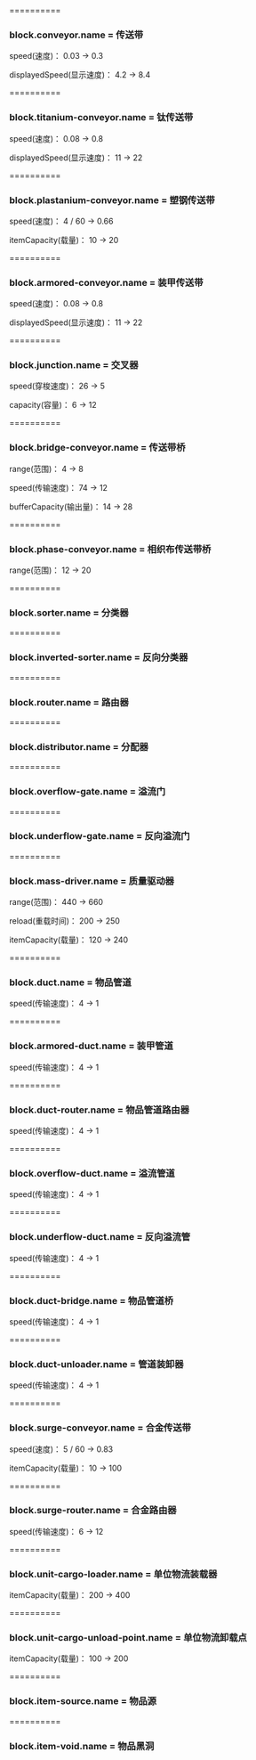 ==========

### block.conveyor.name = 传送带

speed(速度)： 0.03 -> 0.3

displayedSpeed(显示速度)： 4.2 -> 8.4

==========

### block.titanium-conveyor.name = 钛传送带

speed(速度)： 0.08 -> 0.8

displayedSpeed(显示速度)： 11 -> 22

==========

### block.plastanium-conveyor.name = 塑钢传送带

speed(速度)： 4 / 60 -> 0.66

itemCapacity(载量)： 10 -> 20

==========

### block.armored-conveyor.name = 装甲传送带

speed(速度)： 0.08 -> 0.8

displayedSpeed(显示速度)： 11 -> 22

==========

### block.junction.name = 交叉器

speed(穿梭速度)： 26 -> 5

capacity(容量)： 6 -> 12

==========

### block.bridge-conveyor.name = 传送带桥

range(范围)： 4 -> 8

speed(传输速度)： 74 -> 12

bufferCapacity(输出量)： 14 -> 28

==========

### block.phase-conveyor.name = 相织布传送带桥

range(范围)： 12 -> 20

==========

### block.sorter.name = 分类器

==========

### block.inverted-sorter.name = 反向分类器

==========

### block.router.name = 路由器

==========

### block.distributor.name = 分配器

==========

### block.overflow-gate.name = 溢流门

==========

### block.underflow-gate.name = 反向溢流门

==========

### block.mass-driver.name = 质量驱动器

range(范围)： 440 -> 660

reload(重载时间)： 200 -> 250

itemCapacity(载量)： 120 -> 240

==========

### block.duct.name = 物品管道

speed(传输速度)： 4 -> 1

==========

### block.armored-duct.name = 装甲管道

speed(传输速度)： 4 -> 1

==========

### block.duct-router.name = 物品管道路由器

speed(传输速度)： 4 -> 1

==========

### block.overflow-duct.name = 溢流管道

speed(传输速度)： 4 -> 1

==========

### block.underflow-duct.name = 反向溢流管

speed(传输速度)： 4 -> 1

==========

### block.duct-bridge.name = 物品管道桥

speed(传输速度)： 4 -> 1

==========

### block.duct-unloader.name = 管道装卸器

speed(传输速度)： 4 -> 1

==========

### block.surge-conveyor.name = 合金传送带

speed(速度)： 5 / 60 -> 0.83

itemCapacity(载量)： 10 -> 100

==========

### block.surge-router.name = 合金路由器

speed(传输速度)： 6 -> 12

==========

### block.unit-cargo-loader.name = 单位物流装载器

itemCapacity(载量)： 200 -> 400

==========

### block.unit-cargo-unload-point.name = 单位物流卸载点

itemCapacity(载量)： 100 -> 200

==========

### block.item-source.name = 物品源

==========

### block.item-void.name = 物品黑洞
